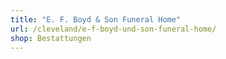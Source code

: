 ```yaml
---
title: "E. F. Boyd & Son Funeral Home"
url: /cleveland/e-f-boyd-und-son-funeral-home/
shop: Bestattungen
---
```

